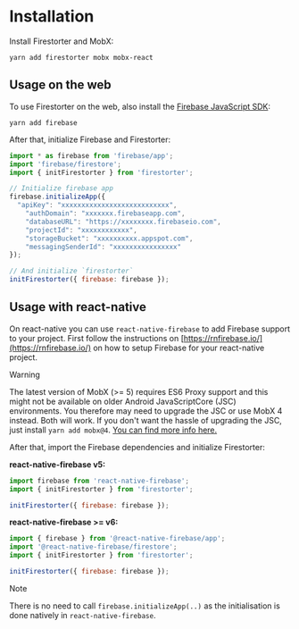 # Installation

Install Firestorter and MobX:

    yarn add firestorter mobx mobx-react


## Usage on the web

To use Firestorter on the web, also install the [Firebase JavaScript SDK](https://www.npmjs.com/package/firebase):

    yarn add firebase

After that, initialize Firebase and Firestorter:

```js
import * as firebase from 'firebase/app';
import 'firebase/firestore';
import { initFirestorter } from 'firestorter';

// Initialize firebase app
firebase.initializeApp({
  "apiKey": "xxxxxxxxxxxxxxxxxxxxxxxxxxx",
	"authDomain": "xxxxxxx.firebaseapp.com",
	"databaseURL": "https://xxxxxxxx.firebaseio.com",
	"projectId": "xxxxxxxxxxxx",
	"storageBucket": "xxxxxxxxxx.appspot.com",
	"messagingSenderId": "xxxxxxxxxxxxxxxx"
});

// And initialize `firestorter`
initFirestorter({ firebase: firebase });
```

## Usage with react-native

On react-native you can use `react-native-firebase` to add Firebase support to your project. First follow the instructions on [https://rnfirebase.io/](https://rnfirebase.io/) on how to setup Firebase for your react-native project.

> [!WARNING]
> The latest version of MobX (>= 5) requires ES6 Proxy support and this might not be available on older Android JavaScriptCore (JSC) environments. You therefore may need to upgrade the JSC or use MobX 4 instead. Both will work. If you don't want the hassle of upgrading the JSC, just install `yarn add mobx@4`. [You can find more info here.](https://mobx.js.org/README.html#browser-support)


After that, import the Firebase dependencies and initialize Firestorter:

**react-native-firebase v5:**

```js
import firebase from 'react-native-firebase';
import { initFirestorter } from 'firestorter';

initFirestorter({ firebase: firebase });
```

**react-native-firebase >= v6:**

```js
import { firebase } from '@react-native-firebase/app';
import '@react-native-firebase/firestore';
import { initFirestorter } from 'firestorter';

initFirestorter({ firebase: firebase });
```

> [!NOTE]
> There is no need to call `firebase.initializeApp(..)` as the initialisation is done natively in `react-native-firebase`.
